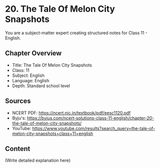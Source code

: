 # 20. The Tale Of Melon City Snapshots

You are a subject-matter expert creating structured notes for Class 11 - English.

## Chapter Overview
- Title: The Tale Of Melon City Snapshots
- Class: 11
- Subject: English
- Language: English
- Depth: Standard school level

## Sources
- NCERT PDF: https://ncert.nic.in/textbook/pdf/eesc1120.pdf
- Byju's: https://byjus.com/ncert-solutions-class-11-english/chapter-20-the-tale-of-melon-city-snapshots/
- YouTube: https://www.youtube.com/results?search_query=the-tale-of-melon-city-snapshots+class+11+english

## Content
(Write detailed explanation here)
